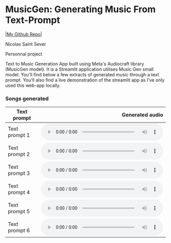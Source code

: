 <html>
  <head>
    <title>Music Generation with Meta AI's MusicGen</title>
    <link
      href="https://cdn.jsdelivr.net/npm/bootstrap@5.1.3/dist/css/bootstrap.min.css"
      rel="stylesheet"
    />
    <meta charset="utf-8" />
    <meta name="viewport" content="width=device-width, initial-scale=1" />
    <script src="https://ajax.googleapis.com/ajax/libs/jquery/3.6.0/jquery.min.js"></script>
    <script src="helper-v2.js" defer></script>
    <style>
      td {
        vertical-align: middle;
      }
      audio {
        width: 20vw;
        min-width: 100px;
        max-width: 250px;
      }
      .timestamp-label {
        color: gray;
      }
      table.wide-audio audio {
        width: 40vw;
        max-width: 40vw;
      }
    </style>
  </head>
  <body>
    <div class="container pt-5 mt-5 shadow p-5 mb-5 bg-white rounded">
      <div class="text-center">
        <h1>MusicGen: Generating Music From Text-Prompt</h1>
        <p class="lead fw-bold">
          |<a
            href="https://github.com/nsaintsever/music-generation"
            class="btn border-white bg-white fw-bold"
            >My Github Repo</a
          >|
        </p>
        <p class="fst-italic mb-0">
          Nicolas Saint Sever
        </p>
        <p>Personnal project</p>
      </div>
      <p>
        Text to Music Generation App built using Meta's Audiocraft library (MusicGen model). It is a Streamlit application utilises Music Gen small model.
        You'll find below a few extracts of generated music through a text prompt.
        You'll also find a live demonstration of the streamlit app as I've only used this web-app locally.
      </p>
    </div>
<div class="container pt-5 mt-5 shadow p-5 mb-5 bg-white rounded">
  <h3>Songs generated</h3>
  <div class="container pt-3">
    <div class="table-responsive pt-3">
      <table class="table pt-2 wide-audio" id="longgen-generation">
        <thead>
          <tr>
            <th>Text prompt</th>
            <th style="text-align: right">Generated audio</th>
          </tr>
        </thead>
        <tbody>
          <tr>
            <td>Text prompt 1</td>
            <td>
              <audio controls>
                <source src="lien_audio_1.mp3" type="audio/mpeg">
                Votre navigateur ne supporte pas l'élément audio.
              </audio>
            </td>
          </tr>
          <tr>
            <td>Text prompt 2</td>
            <td>
              <audio controls>
                <source src="lien_audio_2.mp3" type="audio/mpeg">
                Votre navigateur ne supporte pas l'élément audio.
              </audio>
            </td>
          </tr>
          <tr>
            <td>Text prompt 3</td>
            <td>
              <audio controls>
                <source src="lien_audio_3.mp3" type="audio/mpeg">
                Votre navigateur ne supporte pas l'élément audio.
              </audio>
            </td>
          </tr>
          <tr>
            <td>Text prompt 4</td>
            <td>
              <audio controls>
                <source src="lien_audio_4.mp3" type="audio/mpeg">
                Votre navigateur ne supporte pas l'élément audio.
              </audio>
            </td>
          </tr>
          <tr>
            <td>Text prompt 5</td>
            <td>
              <audio controls>
                <source src="lien_audio_5.mp3" type="audio/mpeg">
                Votre navigateur ne supporte pas l'élément audio.
              </audio>
            </td>
          </tr>
          <tr>
            <td>Text prompt 6</td>
            <td>
              <audio controls>
                <source src="lien_audio_6.mp3" type="audio/mpeg">
                Votre navigateur ne supporte pas l'élément audio.
              </audio>
            </td>
          </tr>
        </tbody>
      </table>
    </div>
  </div>
</div>
